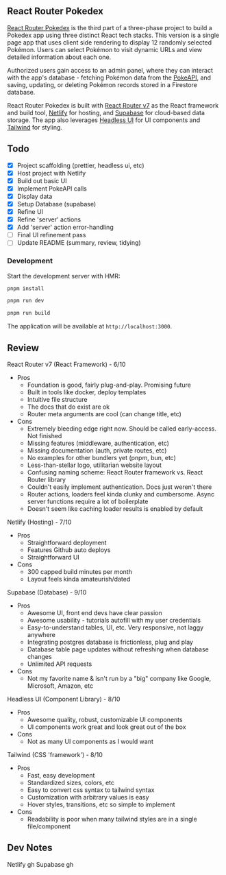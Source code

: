 ## React Router Pokedex

[React Router Pokedex](https://reactrouterpokedex.netlify.app/) is the third part of a three-phase project to build a Pokedex app using three distinct React tech stacks. This version is a single page app that uses client side rendering to display 12 randomly selected Pokémon. Users can select Pokémon to visit dynamic URLs and view detailed information about each one.

Authorized users gain access to an admin panel, where they can interact with the app's database - fetching Pokémon data from the [PokeAPI](https://pokeapi.co/), and saving, updating, or deleting Pokémon records stored in a Firestore database.

React Router Pokedex is built with [React Router v7](https://reactrouter.com/) as the React framework and build tool, [Netlify](https://www.netlify.com/) for hosting, and [Supabase](https://supabase.com/) for cloud-based data storage. The app also leverages [Headless UI](https://headlessui.com/) for UI components and [Tailwind](https://tailwindcss.com/) for styling.

## Todo

-   [x] Project scaffolding (prettier, headless ui, etc)
-   [x] Host project with Netlify
-   [x] Build out basic UI
-   [x] Implement PokeAPI calls
-   [x] Display data
-   [x] Setup Database (supabase)
-   [x] Refine UI
-   [x] Refine 'server' actions
-   [x] Add 'server' action error-handling
-   [ ] Final UI refinement pass
-   [ ] Update README (summary, review, tidying)

### Development

Start the development server with HMR:

```bash
pnpm install
```

```bash
pnpm run dev
```

```bash
pnpm run build
```

The application will be available at `http://localhost:3000`.

## Review

React Router v7 (React Framework) - 6/10

-   Pros
    -   Foundation is good, fairly plug-and-play. Promising future
    -   Built in tools like docker, deploy templates
    -   Intuitive file structure
    -   The docs that do exist are ok
    -   Router meta arguments are cool (can change title, etc)
-   Cons
    -   Extremely bleeding edge right now. Should be called early-access. Not finished
    -   Missing features (middleware, authentication, etc)
    -   Missing documentation (auth, private routes, etc)
    -   No examples for other bundlers yet (pnpm, bun, etc)
    -   Less-than-stellar logo, utilitarian website layout
    -   Confusing naming scheme: React Router framework vs. React Router library
    -   Couldn't easily implement authentication. Docs just weren't there
    -   Router actions, loaders feel kinda clunky and cumbersome. Async server functions require a lot of boilerplate
    -   Doesn't seem like caching loader results is enabled by default

Netlify (Hosting) - 7/10

-   Pros
    -   Straightforward deployment
    -   Features Github auto deploys
    -   Straightforward UI
-   Cons
    -   300 capped build minutes per month
    -   Layout feels kinda amateurish/dated

Supabase (Database) - 9/10

-   Pros
    -   Awesome UI, front end devs have clear passion
    -   Awesome usability - tutorials autofill with my user credentials
    -   Easy-to-understand tables, UI, etc. Very responsive, not laggy anywhere
    -   Integrating postgres database is frictionless, plug and play
    -   Database table page updates without refreshing when database changes
    -   Unlimited API requests
-   Cons
    -   Not my favorite name & isn't run by a "big" company like Google, Microsoft, Amazon, etc

Headless UI (Component Library) - 8/10

-   Pros
    -   Awesome quality, robust, customizable UI components
    -   UI components work great and look great out of the box
-   Cons
    -   Not as many UI components as I would want

Tailwind (CSS 'framework') - 8/10

-   Pros
    -   Fast, easy development
    -   Standardized sizes, colors, etc
    -   Easy to convert css syntax to tailwind syntax
    -   Customization with arbitrary values is easy
    -   Hover styles, transitions, etc so simple to implement
-   Cons
    -   Readability is poor when many tailwind styles are in a single file/component

## Dev Notes

Netlify gh
Supabase gh
